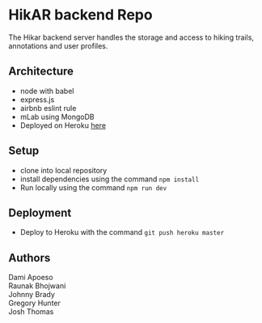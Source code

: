 # HikAR backend Repo

The Hikar backend server handles the storage and access to hiking trails, annotations and user profiles.


## Architecture

* node with babel
* express.js
* airbnb eslint rule
* mLab using MongoDB
* Deployed on Heroku [here](http://hikar.herokuapp.com/)

## Setup

* clone into local repository
* install dependencies using the command `npm install`
* Run locally using the command `npm run dev`

## Deployment

* Deploy to Heroku with the command `git push heroku master`

## Authors

Dami Apoeso  
Raunak Bhojwani  
Johnny Brady  
Gregory Hunter  
Josh Thomas  
